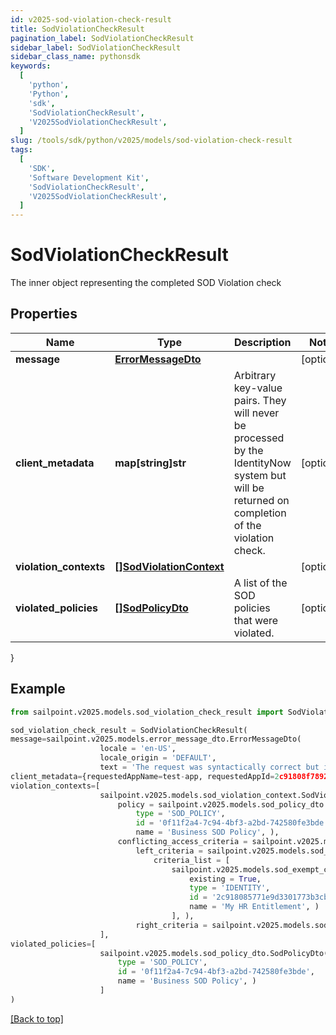 ```yaml
---
id: v2025-sod-violation-check-result
title: SodViolationCheckResult
pagination_label: SodViolationCheckResult
sidebar_label: SodViolationCheckResult
sidebar_class_name: pythonsdk
keywords:
  [
    'python',
    'Python',
    'sdk',
    'SodViolationCheckResult',
    'V2025SodViolationCheckResult',
  ]
slug: /tools/sdk/python/v2025/models/sod-violation-check-result
tags:
  [
    'SDK',
    'Software Development Kit',
    'SodViolationCheckResult',
    'V2025SodViolationCheckResult',
  ]
---
```


# SodViolationCheckResult

The inner object representing the completed SOD Violation check

## Properties

| Name | Type | Description | Notes |
| --- | --- | --- | --- |
| **message** | [**ErrorMessageDto**](error-message-dto) |  | [optional] |
| **client_metadata** | **map[string]str** | Arbitrary key-value pairs. They will never be processed by the IdentityNow system but will be returned on completion of the violation check. | [optional] |
| **violation_contexts** | [**[]SodViolationContext**](sod-violation-context) |  | [optional] |
| **violated_policies** | [**[]SodPolicyDto**](sod-policy-dto) | A list of the SOD policies that were violated. | [optional] |

}

## Example

```python
from sailpoint.v2025.models.sod_violation_check_result import SodViolationCheckResult

sod_violation_check_result = SodViolationCheckResult(
message=sailpoint.v2025.models.error_message_dto.ErrorMessageDto(
                    locale = 'en-US',
                    locale_origin = 'DEFAULT',
                    text = 'The request was syntactically correct but its content is semantically invalid.', ),
client_metadata={requestedAppName=test-app, requestedAppId=2c91808f7892918f0178b78da4a305a1},
violation_contexts=[
                    sailpoint.v2025.models.sod_violation_context.SodViolationContext(
                        policy = sailpoint.v2025.models.sod_policy_dto.SodPolicyDto(
                            type = 'SOD_POLICY',
                            id = '0f11f2a4-7c94-4bf3-a2bd-742580fe3bde',
                            name = 'Business SOD Policy', ),
                        conflicting_access_criteria = sailpoint.v2025.models.sod_violation_context_conflicting_access_criteria.SodViolationContext_conflictingAccessCriteria(
                            left_criteria = sailpoint.v2025.models.sod_violation_context_conflicting_access_criteria_left_criteria.SodViolationContext_conflictingAccessCriteria_leftCriteria(
                                criteria_list = [
                                    sailpoint.v2025.models.sod_exempt_criteria.SodExemptCriteria(
                                        existing = True,
                                        type = 'IDENTITY',
                                        id = '2c918085771e9d3301773b3cb66f6398',
                                        name = 'My HR Entitlement', )
                                    ], ),
                            right_criteria = sailpoint.v2025.models.sod_violation_context_conflicting_access_criteria_left_criteria.SodViolationContext_conflictingAccessCriteria_leftCriteria(), ), )
                    ],
violated_policies=[
                    sailpoint.v2025.models.sod_policy_dto.SodPolicyDto(
                        type = 'SOD_POLICY',
                        id = '0f11f2a4-7c94-4bf3-a2bd-742580fe3bde',
                        name = 'Business SOD Policy', )
                    ]
)

```

[[Back to top]](#)
